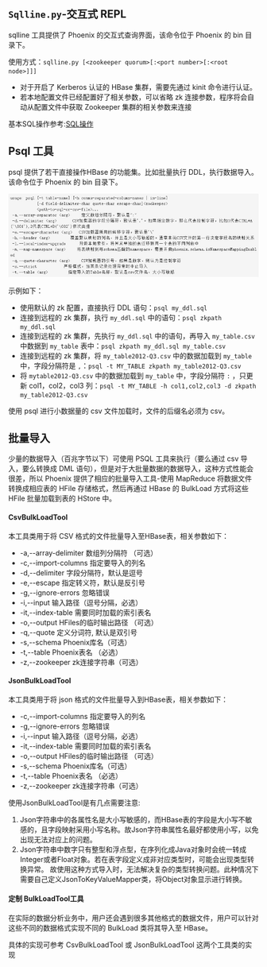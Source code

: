 ## `Sqlline.py`-交互式 REPL

sqlline 工具提供了 Phoenix 的交互式查询界面，该命令位于 Phoenix 的 bin 目录下。

使用方式：`sqlline.py [<zookeeper quorum>[:<port number>[:<root node>]]]`

- 对于开启了 Kerberos 认证的 HBase 集群，需要先通过 kinit 命令进行认证。
- 若本地配置文件已经配置好了相关参数，可以省略 zk 连接参数，程序将会自动从配置文件中获取 Zookeeper 集群的相关参数来连接

基本SQL操作参考:[SQL操作](Phoenix_SQL操作.md)

## Psql 工具

psql 提供了若干直接操作HBase 的功能集。比如批量执行 DDL，执行数据导入。该命令位于 Phoenix 的 bin 目录下。

![preview](../images/v2-ae9ada7064568094d3844aa4175f36ab_r.jpg)

示例如下：

- 使用默认的 zk 配置，直接执行 DDL 语句：`psql my_ddl.sql`
- 连接到远程的 zk 集群，执行 `my_ddl.sql` 中的语句：`psql zkpath my_ddl.sql`
- 连接到远程的 zk 集群，先执行 `my_ddl.sql` 中的语句，再导入 `my_table.csv` 中数据到 `my_table` 表中：`psql zkpath my_ddl.sql my_table.csv`
- 连接到远程的 zk 集群，将 `my_table2012-Q3.csv` 中的数据加载到 `my_table` 中，字段分隔符是 `,`：`psql -t MY_TABLE zkpath my_table2012-Q3.csv`
- 将 `mytable2012-Q3.csv` 中的数据加载到 `my_table` 中，字段分隔符 `:` ，只更新 col1，col2，col3 列：`psql -t MY_TABLE -h col1,col2,col3 -d zkpath my_table2012-Q3.csv`

使用 psql 进行小数据量的 csv 文件加载时，文件的后缀名必须为 csv。

## 批量导入

少量的数据导入（百兆字节以下）可使用 PSQL 工具来执行（要么通过 csv 导入，要么转换成 DML 语句），但是对于大批量数据的数据导入，这种方式性能会很差，所以 Phoenix 提供了相应的批量导入工具-使用 MapReduce 将数据文件转换成相应表的 HFile 存储格式，然后再通过 HBase 的 BulkLoad 方式将这些 HFile 批量加载到表的 HStore 中。

#### CsvBulkLoadTool

本工具类用于将 CSV 格式的文件批量导入至HBase表，相关参数如下：

- -a,--array-delimiter <arg> 数组列分隔符 （可选）
- -c,--import-columns <arg> 指定要导入的列名
- -d,--delimiter <arg> 字段分隔符，默认是逗号
- -e,--escape <arg> 指定转义符，默认是反引号
- -g,--ignore-errors 忽略错误
- -i,--input <arg> 输入路径（逗号分隔，必选）
- -it,--index-table <arg> 需要同时加载的索引表名
- -o,--output <arg> HFiles的临时输出路径 （可选）
- -q,--quote <arg> 定义分词符, 默认是双引号
- -s,--schema <arg> Phoenix库名（可选）
- -t,--table <arg> Phoenix表名 （必选）
- -z,--zookeeper <arg> zk连接字符串（可选）

#### JsonBulkLoadTool

本工具类用于将 json 格式的文件批量导入到HBase表，相关参数如下：

- -c,--import-columns <arg> 指定要导入的列名
- -g,--ignore-errors 忽略错误
- -i,--input <arg> 输入路径（逗号分隔，必选）
- -it,--index-table <arg> 需要同时加载的索引表名
- -o,--output <arg> HFiles的临时输出路径 （可选）
- -s,--schema <arg> Phoenix库名（可选）
- -t,--table <arg> Phoenix表名 （必选）
- -z,--zookeeper <arg> zk连接字符串（可选）

使用JsonBulkLoadTool是有几点需要注意:

1. Json字符串中的各属性名是大小写敏感的，而HBase表的字段是大小写不敏感的，且字段映射采用小写名称。故Json字符串属性名最好都使用小写，以免出现无法对应上的问题。
2. Json字符串中数字只有整型和浮点型，在序列化成Java对象时会统一转成Integer或者Float对象。若在表字段定义成非对应类型时，可能会出现类型转换异常。
故使用这种方式导入时，无法解决复杂的类型转换问题。此种情况下需要自己定义JsonToKeyValueMapper类，将Object对象显示进行转换。

#### 定制 BulkLoadTool工具

在实际的数据分析业务中，用户还会遇到很多其他格式的数据文件，用户可以针对这些不同的数据格式实现不同的 BulkLoad 类将其导入至 HBase。

具体的实现可参考 CsvBulkLoadTool 或 JsonBulkLoadTool 这两个工具类的实现

